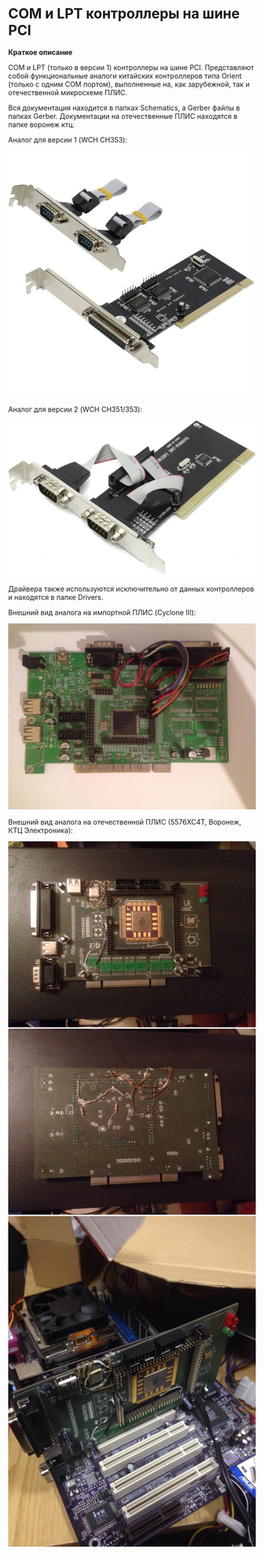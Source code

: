 # COM и LPT контроллеры на шине PCI

**Краткое описание**

COM и LPT (только в версии 1) контроллеры на шине PCI. Представляют собой функциональные аналоги 
китайских контроллеров типа Orient (только с одним COM портом), выполненные на, как зарубежной,
так и отечественной микросхеме ПЛИС.

Вся документация находится в папках Schematics, а Gerber файлы в папках Gerber. Документации на 
отечественные ПЛИС находятся в папке воронеж ктц.

Аналог для версии 1 (WCH CH353):

![](/README.images/1.jpg)

Аналог для версии 2 (WCH CH351/353):

![](/README.images/2.jpg)

Драйвера также используются исключительно от данных контроллеров и находятся в папке Drivers.

Внешний вид аналога на импортной ПЛИС (Cyclone III):

![](/README.images/3.jpg)

Внешний вид аналога на отечественной ПЛИС (5576ХС4Т, Воронеж, КТЦ Электроника):

![](/README.images/4.jpg)
![](/README.images/5.jpg)
![](/README.images/6.jpg)



